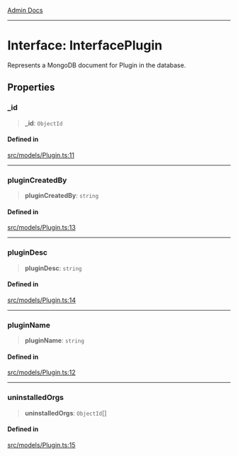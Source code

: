 [Admin Docs](/)

***

# Interface: InterfacePlugin

Represents a MongoDB document for Plugin in the database.

## Properties

### \_id

> **\_id**: `ObjectId`

#### Defined in

[src/models/Plugin.ts:11](https://github.com/Suyash878/talawa-api/blob/cfd688207611ba245c99edd8dbaccb2cdbf6a043/src/models/Plugin.ts#L11)

***

### pluginCreatedBy

> **pluginCreatedBy**: `string`

#### Defined in

[src/models/Plugin.ts:13](https://github.com/Suyash878/talawa-api/blob/cfd688207611ba245c99edd8dbaccb2cdbf6a043/src/models/Plugin.ts#L13)

***

### pluginDesc

> **pluginDesc**: `string`

#### Defined in

[src/models/Plugin.ts:14](https://github.com/Suyash878/talawa-api/blob/cfd688207611ba245c99edd8dbaccb2cdbf6a043/src/models/Plugin.ts#L14)

***

### pluginName

> **pluginName**: `string`

#### Defined in

[src/models/Plugin.ts:12](https://github.com/Suyash878/talawa-api/blob/cfd688207611ba245c99edd8dbaccb2cdbf6a043/src/models/Plugin.ts#L12)

***

### uninstalledOrgs

> **uninstalledOrgs**: `ObjectId`[]

#### Defined in

[src/models/Plugin.ts:15](https://github.com/Suyash878/talawa-api/blob/cfd688207611ba245c99edd8dbaccb2cdbf6a043/src/models/Plugin.ts#L15)
